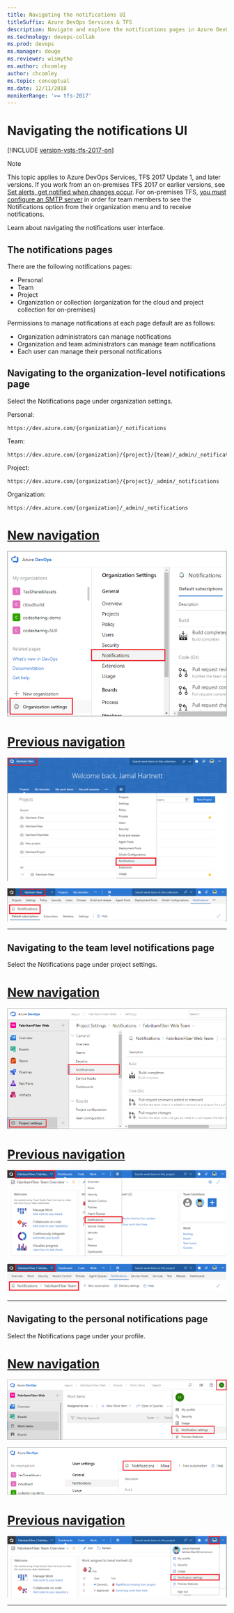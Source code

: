 ```yaml
---
title: Navigating the notifications UI
titleSuffix: Azure DevOps Services & TFS 
description: Navigate and explore the notifications pages in Azure DevOps Services and Team Foundation Server (TFS)  
ms.technology: devops-collab
ms.prod: devops
ms.manager: douge
ms.reviewer: wismythe
ms.author: chcomley
author: chcomley
ms.topic: conceptual
ms.date: 12/11/2018  
monikerRange: '>= tfs-2017'
---
```


# Navigating the notifications UI

[!INCLUDE [version-vsts-tfs-2017-on](../boards/_shared/version-vsts-tfs-2017-on.md)]

> [!NOTE]  
> This topic applies to Azure DevOps Services, TFS 2017 Update 1, and later versions. If you work from an on-premises TFS 2017 or earlier versions, see [Set alerts, get notified when changes occur](../work/track/alerts-and-notifications.md). For on-premises TFS, [you must configure an SMTP server](/tfs/server/admin/setup-customize-alerts) in order for team members to see the Notifications option from their organization menu and to receive notifications.

Learn about navigating the notifications user interface.

## The notifications pages

There are the following notifications pages:

* Personal
* Team
* Project
* Organization or collection (organization for the cloud and project collection for on-premises)

Permissions to manage notifications at each page default are  as follows:

* Organization administrators can manage notifications
* Organization and team administrators can manage team notifications
* Each user can manage their personal notifications

## Navigating to the organization-level notifications page

Select the Notifications page under organization settings.

Personal:
```
https://dev.azure.com/{organization}/_notifications
```

Team:
```
https://dev.azure.com/{organization}/{project}/{team}/_admin/_notifications
```

Project:
```
https://dev.azure.com/{organization}/{project}/_admin/_notifications
```

Organization:
```
https://dev.azure.com/{organization}/_admin/_notifications
```

# [New navigation](#tab/new-nav)

   ![Navigate to organization notifications page](_img/nav-organization-notifications-hub-newnav.png)

# [Previous navigation](#tab/previous-nav)

   ![Navigate to organization notifications page](_img/nav-organization-notifications-hub.png)

   ![View organization level notifications page](_img/view-organization-notification-hub.png)

---

## Navigating to the team level notifications page

Select the Notifications page under project settings.

# [New navigation](#tab/new-nav)

   ![Navigate to team notifications page](_img/nav-team-notifications-hub-newnav.png)

# [Previous navigation](#tab/previous-nav)

   ![Navigate to team notifications page](_img/nav-team-notifications-hub.png)

   ![View team level notifications page](_img/view-team-notification-hub.png)

---

## Navigating to the personal notifications page

Select the Notifications page under your profile.

# [New navigation](#tab/new-nav)

   ![Navigate to personal notifications page](_img/nav-personal-notifications-hub-newnav.png)


   ![View personal notifications page](_img/view-personal-notification-hub-newnav.png)

# [Previous navigation](#tab/previous-nav)

   ![Navigate to personal notifications page](_img/nav-personal-notifications-hub.png)
 
---
